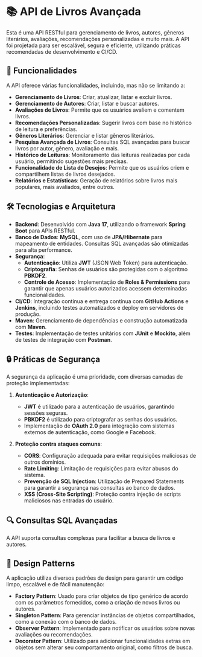 # 📚 API de Livros Avançada

Esta é uma API RESTful para gerenciamento de livros, autores, gêneros literários, avaliações, recomendações personalizadas e muito mais. A API foi projetada para ser escalável, segura e eficiente, utilizando práticas recomendadas de desenvolvimento e CI/CD.

## 🚀 Funcionalidades

A API oferece várias funcionalidades, incluindo, mas não se limitando a:

- **Gerenciamento de Livros**: Criar, atualizar, listar e excluir livros.
- **Gerenciamento de Autores**: Criar, listar e buscar autores.
- **Avaliações de Livros**: Permite que os usuários avaliem e comentem livros.
- **Recomendações Personalizadas**: Sugerir livros com base no histórico de leitura e preferências.
- **Gêneros Literários**: Gerenciar e listar gêneros literários.
- **Pesquisa Avançada de Livros**: Consultas SQL avançadas para buscar livros por autor, gênero, avaliação e mais.
- **Histórico de Leituras**: Monitoramento das leituras realizadas por cada usuário, permitindo sugestões mais precisas.
- **Funcionalidade de Lista de Desejos**: Permite que os usuários criem e compartilhem listas de livros desejados.
- **Relatórios e Estatísticas**: Geração de relatórios sobre livros mais populares, mais avaliados, entre outros.

## 🛠️ Tecnologias e Arquitetura

- **Backend**: Desenvolvido com **Java 17**, utilizando o framework **Spring Boot** para APIs RESTful.
- **Banco de Dados**: **MySQL**, com uso de **JPA/Hibernate** para mapeamento de entidades. Consultas SQL avançadas são otimizadas para alta performance.
- **Segurança**:
  - **Autenticação**: Utiliza **JWT** (JSON Web Token) para autenticação.
  - **Criptografia**: Senhas de usuários são protegidas com o algoritmo **PBKDF2**.
  - **Controle de Acesso**: Implementação de **Roles & Permissions** para garantir que apenas usuários autorizados acessem determinadas funcionalidades.
- **CI/CD**: Integração contínua e entrega contínua com **GitHub Actions** e **Jenkins**, incluindo testes automatizados e deploy em servidores de produção.
- **Maven**: Gerenciamento de dependências e construção automatizada com **Maven**.
- **Testes**: Implementação de testes unitários com **JUnit** e **Mockito**, além de testes de integração com **Postman**.

## 🔒 Práticas de Segurança

A segurança da aplicação é uma prioridade, com diversas camadas de proteção implementadas:

1. **Autenticação e Autorização**:
   - **JWT** é utilizado para a autenticação de usuários, garantindo sessões seguras.
   - **PBKDF2** é utilizado para criptografar as senhas dos usuários.
   - Implementação de **OAuth 2.0** para integração com sistemas externos de autenticação, como Google e Facebook.

2. **Proteção contra ataques comuns**:
   - **CORS**: Configuração adequada para evitar requisições maliciosas de outros domínios.
   - **Rate Limiting**: Limitação de requisições para evitar abusos do sistema.
   - **Prevenção de SQL Injection**: Utilização de Prepared Statements para garantir a segurança nas consultas ao banco de dados.
   - **XSS (Cross-Site Scripting)**: Proteção contra injeção de scripts maliciosos nas entradas do usuário.

## 🔍 Consultas SQL Avançadas

A API suporta consultas complexas para facilitar a busca de livros e autores.

## 🧩 Design Patterns

A aplicação utiliza diversos padrões de design para garantir um código limpo, escalável e de fácil manutenção:

- **Factory Pattern**: Usado para criar objetos de tipo genérico de acordo com os parâmetros fornecidos, como a criação de novos livros ou autores.
- **Singleton Pattern**: Para gerenciar instâncias de objetos compartilhados, como a conexão com o banco de dados.
- **Observer Pattern**: Implementado para notificar os usuários sobre novas avaliações ou recomendações.
- **Decorator Pattern**: Utilizado para adicionar funcionalidades extras em objetos sem alterar seu comportamento original, como filtros de busca.
